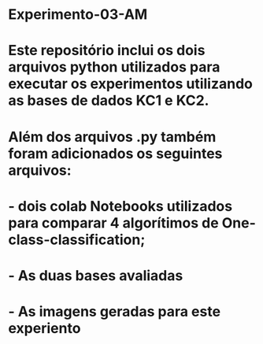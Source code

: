 # Experimento-03-AM

# Este repositório inclui os dois arquivos python utilizados para executar os experimentos utilizando as bases de dados KC1 e KC2.

# Além dos arquivos .py também foram adicionados os seguintes arquivos: 
# - dois colab Notebooks utilizados para comparar 4 algorítimos de One-class-classification;
# - As duas bases avaliadas
# - As imagens geradas para este experiento

